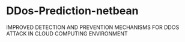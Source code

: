 # DDos-Prediction-netbean
IMPROVED DETECTION AND PREVENTION MECHANISMS FOR DDOS ATTACK IN CLOUD COMPUTING ENVIRONMENT
